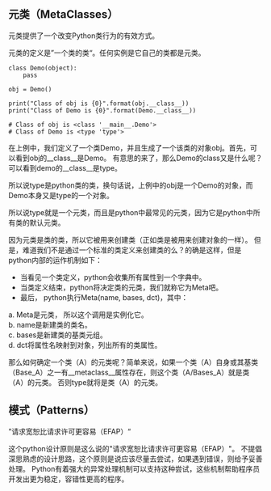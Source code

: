 ## 元类（MetaClasses）
元类提供了一个改变Python类行为的有效方式。  

元类的定义是”一个类的类“。任何实例是它自己的类都是元类。  

	class Demo(object):
		pass
		
	obj = Demo()
	
	print("Class of obj is {0}".format(obj.__class__))
	print("Class of Demo is {0}".format(Demo.__class__))
	
	# Class of obj is <class '__main__.Demo'>
	# Class of Demo is <type 'type'>
	
在上例中，我们定义了一个类Demo，并且生成了一个该类的对象obj。首先，可以看到obj的__class__是Demo。
有意思的来了，那么Demo的class又是什么呢？可以看到demo的__class__是type。  

所以说type是python类的类，换句话说，上例中的obj是一个Demo的对象，而Demo本身又是type的一个对象。  

所以说type就是一个元类，而且是python中最常见的元类，因为它是python中所有类的默认元类。  

因为元类是类的类，所以它被用来创建类（正如类是被用来创建对象的一样）。
但是，难道我们不是通过一个标准的类定义来创建类的么？的确是这样，但是python内部的运作机制如下：  

* 当看见一个类定义，python会收集所有属性到一个字典中。  
* 当类定义结束，python将决定类的元类，我们就称它为Meta吧。  
* 最后， python执行Meta(name, bases, dct)，其中：  

a. Meta是元类， 所以这个调用是实例化它。  
b. name是新建类的类名。  
c. bases是新建类的基类元组。  
d. dct将属性名映射到对象，列出所有的类属性。  

那么如何确定一个类（A）的元类呢？简单来说，如果一个类（A）自身或其基类（Base_A）之一有__metaclass__属性存在，则这个类（A/Bases_A）就是类（A）的元类。
否则type就将是类（A）的元类。  


## 模式（Patterns）
”请求宽恕比请求许可更容易（EFAP）“  

这个python设计原则是这么说的"请求宽恕比请求许可更容易（EFAP）"。
不提倡深思熟虑的设计思路，这个原则是说应该尽量去尝试，如果遇到错误，则给予妥善处理。
Python有着强大的异常处理机制可以支持这种尝试，这些机制帮助程序员开发出更为稳定，容错性更高的程序。  
